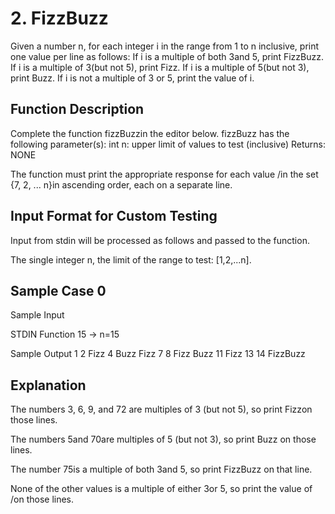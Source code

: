 # 2. FizzBuzz
Given a number n, for each integer i in the range from 1 to n inclusive, print one value per line as follows:
If i is a multiple of both 3and 5, print FizzBuzz.
If i is a multiple of 3(but not 5), print Fizz.
If i is a multiple of 5(but not 3), print Buzz.
If i is not a multiple of 3 or 5, print the value of i.

## Function Description
Complete the function fizzBuzzin the editor below.
fizzBuzz has the following parameter(s):
int n: upper limit of values to test (inclusive)
Returns: NONE

The function must print the appropriate response for
each value /in the set {7, 2, ... n}in ascending order,
each on a separate line.

## Input Format for Custom Testing

Input from stdin will be processed as follows and
passed to the function.

The single integer n, the limit of the range to test: [1,2,...n].

## Sample Case 0

Sample Input

STDIN   Function
15    ->  n=15

Sample Output
1
2
Fizz
4
Buzz
Fizz
7
8
Fizz
Buzz
11
Fizz
13
14
FizzBuzz

## Explanation

The numbers 3, 6, 9, and 72 are multiples of 3 (but not
5), so print Fizzon those lines.

The numbers 5and 70are multiples of 5 (but not 3),
so print Buzz on those lines.

The number 75is a multiple of both 3and 5, so print
FizzBuzz on that line.

None of the other values is a multiple of either 3or 5,
so print the value of /on those lines.